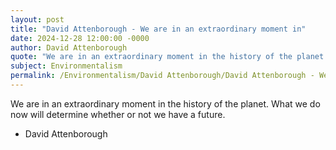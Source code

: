```yaml
---
layout: post
title: "David Attenborough - We are in an extraordinary moment in"
date: 2024-12-28 12:00:00 -0000
author: David Attenborough
quote: "We are in an extraordinary moment in the history of the planet. What we do now will determine whether or not we have a future."
subject: Environmentalism
permalink: /Environmentalism/David Attenborough/David Attenborough - We are in an extraordinary moment in
---
```


We are in an extraordinary moment in the history of the planet. What we do now will determine whether or not we have a future.

- David Attenborough

